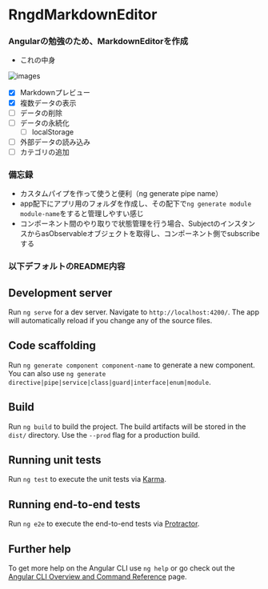 # RngdMarkdownEditor

### Angularの勉強のため、MarkdownEditorを作成

* これの中身

![images](http://www.rinsymbol.sakura.ne.jp/github_images/rngd-ng-markdown-editor.png)

* [x] Markdownプレビュー
* [x] 複数データの表示
* [ ] データの削除
* [ ] データの永続化
  * [ ] localStorage
* [ ] 外部データの読み込み  
* [ ] カテゴリの追加

### 備忘録

* カスタムパイプを作って使うと便利（ng generate pipe name）
* app配下にアプリ用のフォルダを作成し、その配下で```ng generate module module-name```をすると管理しやすい感じ
* コンポーネント間のやり取りで状態管理を行う場合、Subject<TargetModel>のインスタンスからasObservableオブジェクトを取得し、コンポーネント側でsubscribeする


### 以下デフォルトのREADME内容

## Development server

Run `ng serve` for a dev server. Navigate to `http://localhost:4200/`. The app will automatically reload if you change any of the source files.

## Code scaffolding

Run `ng generate component component-name` to generate a new component. You can also use `ng generate directive|pipe|service|class|guard|interface|enum|module`.

## Build

Run `ng build` to build the project. The build artifacts will be stored in the `dist/` directory. Use the `--prod` flag for a production build.

## Running unit tests

Run `ng test` to execute the unit tests via [Karma](https://karma-runner.github.io).

## Running end-to-end tests

Run `ng e2e` to execute the end-to-end tests via [Protractor](http://www.protractortest.org/).

## Further help

To get more help on the Angular CLI use `ng help` or go check out the [Angular CLI Overview and Command Reference](https://angular.io/cli) page.
